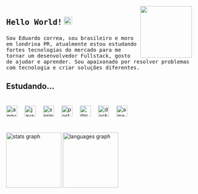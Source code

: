 <img align="right" height="140" src="https://user-images.githubusercontent.com/55389276/140866485-8fb1c876-9a8f-4d6a-98dc-08c4981eaf70.gif"  />

###   


## <samp>Hello World!</samp> <img src="https://github.com/mupezzuol/mupezzuol/blob/master/assets/earth.gif" width="22px" height="22px">

###

<samp>Sou Eduardo correa, sou brasileiro e moro em londrina PR, atualmente estou estudando fortes tecnologias do mercado para me tornar um desenvolvedor Fullstack, gosto de ajudar e aprender.
Sou apaixonado por resolver problemas com tecnologia e criar soluções diferentes.

###

<h2 align="left">Estudando...</h2>

###

<br clear="both">

<div align="left">
  <img src="https://cdn.simpleicons.org/angular/DD0031" height="30" alt="angularjs logo"  />
  <img width="12" />
  <img src="https://skillicons.dev/icons?i=java" height="30" alt="java logo"  />
  <img width="12" />
  <img src="https://skillicons.dev/icons?i=spring" height="30" alt="spring logo"  />
  <img width="12" />
  <img src="https://skillicons.dev/icons?i=postgres" height="30" alt="postgresql logo"  />
  <img width="12" />
  <img src="https://skillicons.dev/icons?i=mysql" height="30" alt="mysql logo"  />
  <img width="12" />
  <img src="https://skillicons.dev/icons?i=docker" height="30" alt="docker logo"  />
  <img width="12" />
  <img src="https://skillicons.dev/icons?i=aws" height="30" alt="amazonwebservices logo"  />
</div>

###

<br clear="both">

<div align="left">
  <img src="https://github-readme-stats.vercel.app/api?username=correaDEV&hide_title=false&hide_rank=true&show_icons=true&include_all_commits=true&count_private=false&disable_animations=false&theme=codeSTACKr&locale=pt-br&hide_border=false&order=1" height="150" alt="stats graph"  />
  <img src="https://github-readme-stats.vercel.app/api/top-langs?username=correaDEV&locale=pt-br&hide_title=false&layout=compact&card_width=320&langs_count=12&theme=moltack&hide_border=false&order=2" height="150" alt="languages graph"  />
</div>

###
